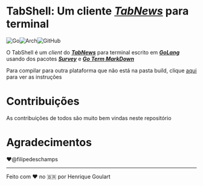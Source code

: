 # TabShell: Um  cliente [***TabNews***](https://tabnews.com.br) para terminal
![Go](https://img.shields.io/badge/golang-%2300ADD8.svg?style=for-the-badge&logo=go&logoColor=white)![Arch](https://img.shields.io/badge/Arch%20Linux-1793D1?logo=arch-linux&logoColor=fff&style=for-the-badge)![GitHub](https://img.shields.io/badge/github-%23181717?logo=github&logoColor=white&style=for-the-badge)

O TabShell é um *client* do [***TabNews***](https://tabnews.com.br) para terminal escrito em [***GoLang***](https://golang.org) usando dos pacotes [***Survey***](https://github.com/AlecAivazis/survey) e [***Go Term MarkDown***](https://github.com/MichaelMure/go-term-markdown)

Para compilar para outra plataforma que não está na pasta build, clique [aqui](https://github.com/Henriquetied472/tabshell-cli/blob/master/BUILDING.md) para ver as instruções

# Contribuições

As contribuições de todos são muito bem vindas neste repositório

# Agradecimentos

:heart:@filipedeschamps

---

Feito com :heart: no :brazil: por Henrique Goulart
